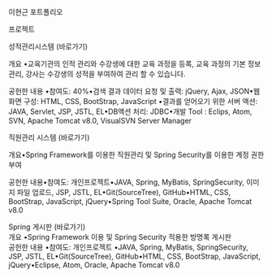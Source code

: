이현근 포트폴리오    

프로젝트     

성적관리시스템 (바로가기)     

개요
•교육기관의 인적 관리와 수강생에 대한 교육 과정을 등록, 교육 과정의 기본 정보 관리, 강사는 수강생의 성적을 부여하여 관리 할 수 있습니다.     

공헌한 내용
•참여도: 40%•검색 결과 데이터 요청 및 출력: jQuery, Ajax, JSON•웹 화면 구성: HTML, CSS, BootStrap, JavaScript
•결과를 얻어오기 위한 서버 액션: JAVA, Servlet, JSP, JSTL, EL•DB액션 처리: JDBC•개발 Tool : Eclips, Atom, SVN, Apache Tomcat v8.0, VisualSVN Server Manager          

직원관리 시스템 (바로가기) 

개요•Spring Framework를 이용한 직원관리 및 Spring Security를 이용한 계정 권한 부여  

공헌한 내용•참여도: 개인프로젝트•JAVA, Spring, MyBatis, SpringSecurity, 이미지 파일 업로드, JSP, JSTL, EL•Git(SourceTree), GitHub•HTML, CSS, BootStrap, JavaScript, jQuery•Spring Tool Suite, Oracle, Apache Tomcat v8.0          

Spring 게시판 (바로가기)     
개요
•Spring Framework 이용 및 Spring Security 적용한 방명록 게시판     
공헌한 내용
•참여도: 개인프로젝트
•JAVA, Spring, MyBatis, SpringSecurity, JSP, JSTL, EL•Git(SourceTree), GitHub•HTML, CSS, BootStrap, JavaScript, jQuery•Eclipse, Atom, Oracle, Apache Tomcat v8.0     
